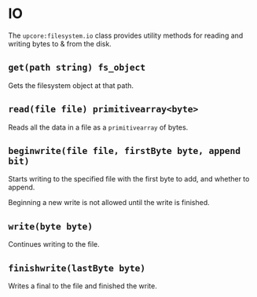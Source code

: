 # IO

The `upcore:filesystem.io` class provides utility methods for reading and writing bytes to & from the disk.

## `get(path string) fs_object`

Gets the filesystem object at that path.

## `read(file file) primitivearray<byte>`

Reads all the data in a file as a `primitivearray` of bytes.

## `beginwrite(file file, firstByte byte, append bit)`

Starts writing to the specified file with the first byte to add, and whether to append.

Beginning a new write is not allowed until the write is finished.

## `write(byte byte)`

Continues writing to the file.

## `finishwrite(lastByte byte)`

Writes a final to the file and finished the write.